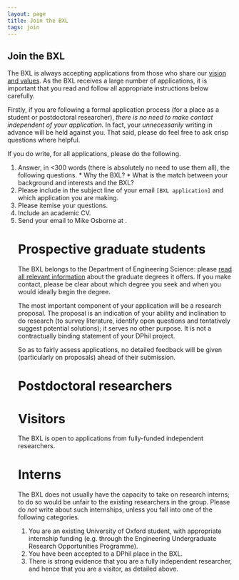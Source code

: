 ```yaml
---
layout: page
title: Join the BXL
tags: join
---
```


## Join the BXL

The BXL is always accepting applications from those who share our [vision and values]().
As the BXL receives a large number of applications, it is important that you read and follow all appropriate instructions below carefully.

Firstly, if you are following a formal application process (for a place as a student or postdoctoral researcher), *there is no need to make contact independent of your application.*
In fact, your *unnecessarily* writing in advance will be held against you.
That said, please do feel free to ask crisp questions where helpful.

If you do write, for all applications, please do the following.

1. Answer, in <300 words (there is absolutely no need to use them all), the following questions.
        * Why the BXL? 
        * What is the match between your background and interests and the BXL?
2. Please include in the subject line of your email `[BXL application]` and which application you are making.
3. Please itemise your questions.
4. Include an academic CV.
5. Send your email to Mike Osborne at <script language="JavaScript">
<!--
document.write('<a href="mailto:' + 'mosb' + '@' + 'robots.ox.ac.uk' + '">');
document.write('mosb' + '@' + 'robots.ox.ac.uk' + '</a>');
//-->
</script>.

# Prospective graduate students

The BXL belongs to the Department of Engineering Science: please [read all relevant information](https://www.ox.ac.uk/admissions/graduate/courses/mpls/engineering-science) about the graduate degrees it offers. 
If you make contact, please be clear about which degree you seek and when you would ideally begin the degree. 

The most important component of your application will be a research proposal.
The proposal is an indication of your ability and inclination to do research (to survey literature, identify open questions and tentatively suggest potential solutions); it serves no other purpose. 
It is not a contractually binding statement of your DPhil project.

So as to fairly assess applications, no detailed feedback will be given (particularly on proposals) ahead of their submission.

# Postdoctoral researchers



# Visitors

The BXL is open to applications from fully-funded independent researchers.

# Interns

The BXL does not usually have the capacity to take on research interns; to do so would be unfair to the existing researchers in the group. 
Please do *not* write about such internships, unless you fall into one of the following categories.

1. You are an existing University of Oxford student, with appropriate internship funding (e.g. through the Engineering Undergraduate Research Opportunities Programme).
2. You have been accepted to a DPhil place in the BXL.
3. There is strong evidence that you are a fully independent researcher, and hence that you are a visitor, as detailed above.